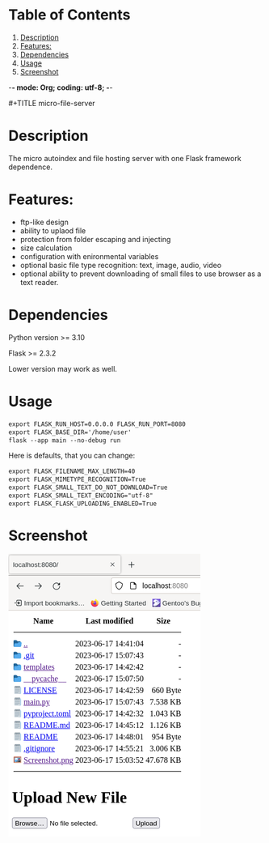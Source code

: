 
# Table of Contents

1.  [Description](#org99acf23)
2.  [Features:](#org96f4bed)
3.  [Dependencies](#org5cd6fa8)
4.  [Usage](#org4fda8e7)
5.  [Screenshot](#org8ad07d9)

-**- mode: Org; coding: utf-8; -**-

\#+TITLE micro-file-server


<a id="org99acf23"></a>

# Description

The micro autoindex and file hosting server with one Flask framework dependence.


<a id="org96f4bed"></a>

# Features:

-   ftp-like design
-   ability to uplaod file
-   protection from folder escaping and injecting
-   size calculation
-   configuration with enironmental variables
-   optional basic file type recognition: text, image, audio, video
-   optional ability to prevent downloading of small files to use browser as a text reader.


<a id="org5cd6fa8"></a>

# Dependencies

Python version >= 3.10

Flask >= 2.3.2

Lower version may work as well.


<a id="org4fda8e7"></a>

# Usage

    export FLASK_RUN_HOST=0.0.0.0 FLASK_RUN_PORT=8080
    export FLASK_BASE_DIR='/home/user'
    flask --app main --no-debug run

Here is defaults, that you can change:

    export FLASK_FILENAME_MAX_LENGTH=40
    export FLASK_MIMETYPE_RECOGNITION=True
    export FLASK_SMALL_TEXT_DO_NOT_DOWNLOAD=True
    export FLASK_SMALL_TEXT_ENCODING="utf-8"
    export FLASK_FLASK_UPLOADING_ENABLED=True


<a id="org8ad07d9"></a>

# Screenshot

![img](Screenshot.png)
